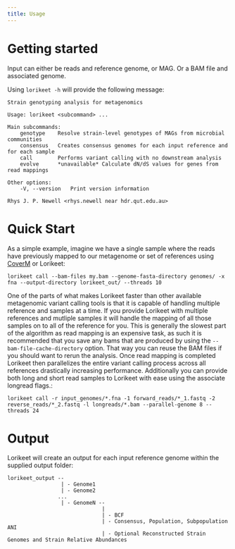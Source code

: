 ```yaml
---
title: Usage
---
```


Getting started
========

Input can either be reads and reference genome, or MAG. Or a BAM file and associated genome.

Using `lorikeet -h` will provide the following message:

```
Strain genotyping analysis for metagenomics

Usage: lorikeet <subcommand> ...

Main subcommands:
    genotype    Resolve strain-level genotypes of MAGs from microbial communities
    consensus   Creates consensus genomes for each input reference and for each sample
    call        Performs variant calling with no downstream analysis
    evolve      *unavailable* Calculate dN/dS values for genes from read mappings

Other options:
    -V, --version   Print version information

Rhys J. P. Newell <rhys.newell near hdr.qut.edu.au>
```

# Quick Start

As a simple example, imagine we have a single sample where the reads have previously mapped to our metagenome or set
of references using [CoverM](https://github.com/wwood/coverm) or Lorikeet:

```
lorikeet call --bam-files my.bam --genome-fasta-directory genomes/ -x fna --output-directory lorikeet_out/ --threads 10
```

One of the parts of what makes Lorikeet faster than other available metagenomic variant calling tools is that it is
capable of handling multiple reference and samples at a time. If you provide Lorikeet with multiple references and mutliple samples
it will handle the mapping of all those samples on to all of the reference for you. This is generally the slowest part of the 
algorithm as read mapping is an expensive task, as such it is recommended that you save any bams that are produced by using the
`--bam-file-cache-directory` option. That way you can reuse the BAM files if you should want to rerun the analysis. Once read mapping
is completed Lorikeet then parallelizes the entire variant calling process across all references drastically increasing performance. 
Additionally you can provide both long and short read samples to Lorikeet with ease using the associate longread flags.:

```
lorikeet call -r input_genomes/*.fna -1 forward_reads/*_1.fastq -2 reverse_reads/*_2.fastq -l longreads/*.bam --parallel-genome 8 --threads 24
```

# Output

Lorikeet will create an output for each input reference genome within the supplied output folder:
```
lorikeet_output --
                 | - Genome1
                 | - Genome2
                ...
                 | - GenomeN --
                              |
                              | - BCF
                              | - Consensus, Population, Subpopulation ANI
                              | - Optional Reconstructed Strain Genomes and Strain Relative Abundances    
```